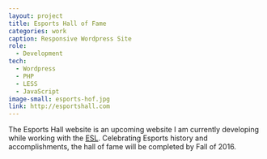 ```yaml
---
layout: project
title: Esports Hall of Fame
categories: work
caption: Responsive Wordpress Site
role:
  - Development
tech: 
  - Wordpress
  - PHP
  - LESS
  - JavaScript
image-small: esports-hof.jpg
link: http://esportshall.com
---
```


The Esports Hall website is an upcoming website I am currently developing while working with the [ESL][esl]. Celebrating Esports history and accomplishments, the hall of fame will be completed by Fall of 2016.

[esl]: http://www.eslgaming.com/